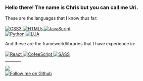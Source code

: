 <h3>Hello there! The name is Chris but you can call me Uri.</h3>

These are the languages that I know thus far:<br /><br />
<a href="#">
  <img alt="CSS3" src="https://img.shields.io/badge/css3-%231572B6.svg?style=for-the-badge&logo=css3&logoColor=white"/>
  <img alt="HTML5" src="https://img.shields.io/badge/html5-%23E34F26.svg?style=for-the-badge&logo=html5&logoColor=white"/>
  <img alt="JavaScript" src="https://img.shields.io/badge/javascript-%23323330.svg?style=for-the-badge&logo=javascript&logoColor=white"/><br />
  <img alt="Python" src="https://img.shields.io/badge/python-%2314354C.svg?style=for-the-badge&logo=python&logoColor=white"/>
  <img alt="LUA" src="https://img.shields.io/badge/lua-%232C2D72.svg?style=for-the-badge&logo=lua&logoColor=white?color=red"/>
</a>
<br />

And these are the framework/libraries that I have experience in:<br /><br />
<a href="#">
  <img alt="React" src="https://img.shields.io/badge/react-%2320232a.svg?style=for-the-badge&logo=react&logoColor=%2361DAFB"/>
  <img alt="CofeeScript" src="https://img.shields.io/badge/cofeescript-%233e2723.svg?style=for-the-badge&logo=coffeescript&logoColor=%23white"/>
  <img alt="SASS" src="https://img.shields.io/badge/SASS-hotpink.svg?style=for-the-badge&logo=SASS&logoColor=white"/>
</a>


<hr width="10%" />
<a href="https://twitter.com/cmpdc"><img src="https://img.shields.io/twitter/follow/cmpdc?label=Follow%20me%20on%20Twitter&style=social"/></a></br>
<a href="#"><img alt="Follow me on Github" src="https://img.shields.io/github/followers/cmpdc?label=Github%20Followers&style=social"/></a>

<!--
**cmpdc/cmpdc** is a ✨ _special_ ✨ repository because its `README.md` (this file)](#) appears on your GitHub profile.

Here are some ideas to get you started:

- 🔭 I’m currently working on ...
- 🌱 I’m currently learning ...
- 👯 I’m looking to collaborate on ...
- 🤔 I’m looking for help with ...
- 💬 Ask me about ...
- 📫 How to reach me: ...
- 😄 Pronouns: ...
- ⚡ Fun fact: ...
-->
